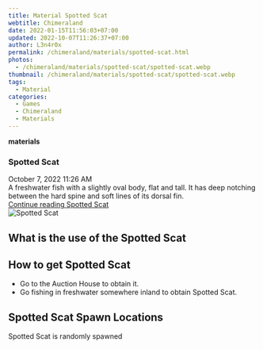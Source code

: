 ```yaml
---
title: Material Spotted Scat
webtitle: Chimeraland
date: 2022-01-15T11:56:03+07:00
updated: 2022-10-07T11:26:37+07:00
author: L3n4r0x
permalink: /chimeraland/materials/spotted-scat.html
photos:
  - /chimeraland/materials/spotted-scat/spotted-scat.webp
thumbnail: /chimeraland/materials/spotted-scat/spotted-scat.webp
tags:
  - Material
categories:
  - Games
  - Chimeraland
  - Materials
---
```


<section id="bootstrap-wrapper">
  <link
    rel="stylesheet"
    href="https://cdn.statically.io/gh/dimaslanjaka/Web-Manajemen/40ac3225/css/bootstrap-4.5-wrapper.css"
  />
  <div
    class="row g-0 border rounded overflow-hidden flex-md-row mb-4 shadow-sm position-relative"
  >
    <div class="col p-4 d-flex flex-column position-static">
      <strong class="d-inline-block mb-2 text-success">materials</strong>
      <h3 class="mb-0">Spotted Scat</h3>
      <div class="mb-1 text-muted">October 7, 2022 11:26 AM</div>
      <div class="mb-2 border p-1">
        A freshwater fish with a slightly oval body, flat and tall. It has deep
        notching between the hard spine and soft lines of its dorsal fin.
      </div>
      <a
        href="/chimeraland/materials/spotted-scat.html"
        class="stretched-link d-none"
        >Continue reading Spotted Scat</a
      >
    </div>
    <div class="col-auto d-none d-lg-block">
      <img
        src="/chimeraland/materials/spotted-scat/spotted-scat.webp"
        alt="Spotted Scat"
      />
    </div>
  </div>
  <div class="row">
    <div class="col-lg-6 col-12 mb-2">
      <div class="card">
        <div class="card-body">
          <h2 class="card-title">What is the use of the Spotted Scat</h2>
          <div class="card-text"><ul></ul></div>
        </div>
      </div>
    </div>
    <div class="col-lg-6 col-12 mb-2">
      <div class="card">
        <div class="card-body">
          <h2 class="card-title">How to get Spotted Scat</h2>
          <div class="card-text">
            <ul>
              <li>Go to the Auction House to obtain it.</li>
              <li>
                Go fishing in freshwater somewhere inland to obtain Spotted
                Scat.
              </li>
            </ul>
          </div>
        </div>
      </div>
    </div>
    <div class="col-12 mb-2">
      <h2>Spotted Scat Spawn Locations</h2>
      <p>Spotted Scat is randomly spawned</p>
    </div>
  </div>
</section>